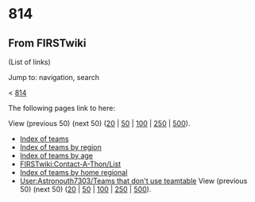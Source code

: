 # 814

## From FIRSTwiki

(List of links)

Jump to: navigation, search

< [814](/index.php?title=814&redirect=no "814")

The following pages link to here:

View (previous 50) (next 50) ([20](/index.php?title=Special:Whatlinkshere/814&limit=20&from=0 "Special:Whatlinkshere/814") | [50](/index.php?title=Special:Whatlinkshere/814&limit=50&from=0 "Special:Whatlinkshere/814") | [100](/index.php?title=Special:Whatlinkshere/814&limit=100&from=0 "Special:Whatlinkshere/814") | [250](/index.php?title=Special:Whatlinkshere/814&limit=250&from=0 "Special:Whatlinkshere/814") | [500](/index.php?title=Special:Whatlinkshere/814&limit=500&from=0 "Special:Whatlinkshere/814")).

- [Index of teams](Index_of_teams "Index of teams")
- [Index of teams by region](Index_of_teams_by_region "Index of teams by region")
- [Index of teams by age](Index_of_teams_by_age "Index of teams by age")
- [FIRSTwiki:Contact-A-Thon/List](FIRSTwiki:Contact-A-Thon/List "FIRSTwiki:Contact-A-Thon/List")
- [Index of teams by home regional](Index_of_teams_by_home_regional "Index of teams by home regional")
- [User:Astronouth7303/Teams that don't use teamtable](User:Astronouth7303/Teams_that_don%27t_use_teamtable "User:Astronouth7303/Teams that don't use teamtable") View (previous 50) (next 50) ([20](/index.php?title=Special:Whatlinkshere/814&limit=20&from=0 "Special:Whatlinkshere/814") | [50](/index.php?title=Special:Whatlinkshere/814&limit=50&from=0 "Special:Whatlinkshere/814") | [100](/index.php?title=Special:Whatlinkshere/814&limit=100&from=0 "Special:Whatlinkshere/814") | [250](/index.php?title=Special:Whatlinkshere/814&limit=250&from=0 "Special:Whatlinkshere/814") | [500](/index.php?title=Special:Whatlinkshere/814&limit=500&from=0 "Special:Whatlinkshere/814")).
